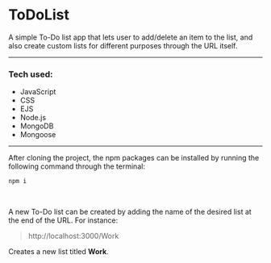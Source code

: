 # ToDoList

A simple To-Do list app that lets user to add/delete an item to the list, and also create custom lists for different purposes through the URL itself.

---

### Tech used:
* JavaScript
* CSS
* EJS
* Node.js
* MongoDB
* Mongoose
---

After cloning the project, the npm packages can be installed by running the following command through the terminal:
```
npm i
```
<br>

A new To-Do list can be created by adding the name of the desired list at the end of the URL. For instance:

> http[]()://localhost:3000/Work

Creates a new list titled **Work**.
